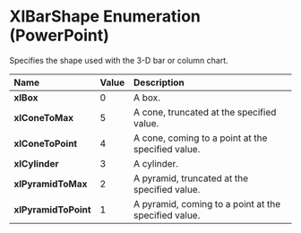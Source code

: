 
# XlBarShape Enumeration (PowerPoint)

Specifies the shape used with the 3-D bar or column chart.



|**Name**|**Value**|**Description**|
|:-----|:-----|:-----|
| **xlBox**|0|A box.|
| **xlConeToMax**|5|A cone, truncated at the specified value.|
| **xlConeToPoint**|4|A cone, coming to a point at the specified value.|
| **xlCylinder**|3|A cylinder.|
| **xlPyramidToMax**|2|A pyramid, truncated at the specified value.|
| **xlPyramidToPoint**|1|A pyramid, coming to a point at the specified value.|
